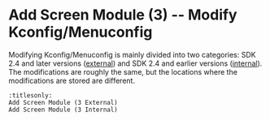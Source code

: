 # Add Screen Module (3) -- Modify Kconfig/Menuconfig
Modifying Kconfig/Menuconfig is mainly divided into two categories: SDK 2.4 and later versions ([external](lcd_driver_Modem)) and SDK 2.4 and earlier versions ([internal](lcd_driver_Internal)). The modifications are roughly the same, but the locations where the modifications are stored are different.
```{toctree}
:titlesonly:
Add Screen Module (3 External)
Add Screen Module (3 Internal)
```